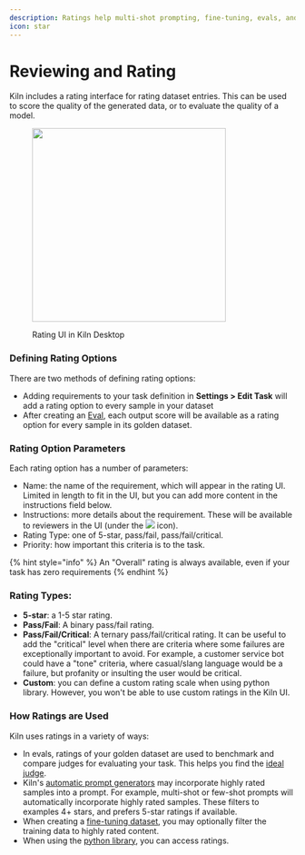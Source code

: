 ```yaml
---
description: Ratings help multi-shot prompting, fine-tuning, evals, and more
icon: star
---
```


# Reviewing and Rating

Kiln includes a rating interface for rating dataset entries. This can be used to score the quality of the generated data, or to evaluate the quality of a model.

<figure><img src="../.gitbook/assets/Screenshot 2025-01-05 at 12.12.38 PM (1).png" alt="" width="341"><figcaption><p>Rating UI in Kiln Desktop</p></figcaption></figure>

### Defining Rating Options

There are two methods of defining rating options:

* Adding requirements to your task definition in  **Settings > Edit Task** will add a rating option to every sample in your dataset
* After creating an [Eval](evaluations.md), each output score will be available as a rating option for every sample in its golden dataset.

### Rating Option Parameters

Each rating option has a number of parameters:

* Name: the name of the requirement, which will appear in the rating UI. Limited in length to fit in the UI, but you can add more content in the instructions field below.
* Instructions: more details about the requirement. These will be available to reviewers in the UI (under the ![](<../.gitbook/assets/Screenshot 2025-01-05 at 12.18.52 PM (1).png>) icon).
* Rating Type: one of 5-star, pass/fail, pass/fail/critical.
* Priority: how important this criteria is to the task.

{% hint style="info" %}
An "Overall" rating is always available, even if your task has zero requirements
{% endhint %}

### Rating Types:

* **5-star**: a 1-5 star rating.
* **Pass/Fail**: A binary pass/fail rating.
* **Pass/Fail/Critical**: A ternary pass/fail/critical rating. It can be useful to add the "critical" level when there are criteria where some failures are exceptionally important to avoid. For example, a customer service bot could have a "tone" criteria, where casual/slang language would be a failure, but profanity or insulting the user would be critical.
* **Custom**: you can define a custom rating scale when using python library. However, you won't be able to use custom ratings in the Kiln UI.

### How Ratings are Used

Kiln uses ratings in a variety of ways:

* In evals, ratings of your golden dataset are used to benchmark and compare judges for evaluating your task. This helps you find the [ideal judge](evaluations.md#finding-the-ideal-judge).
* Kiln's [automatic prompt generators](prompts.md#prompt-generators) may incorporate highly rated samples into a prompt. For example, multi-shot or few-shot prompts will automatically incorporate highly rated samples. These filters to examples 4+ stars, and prefers 5-star ratings if available.
* When creating a [fine-tuning dataset](fine-tuning-guide.md), you may optionally filter the training data to highly rated content.
* When using the [python library](../developers/python-library-quickstart.md), you can access ratings.

